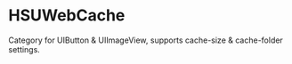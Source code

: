 HSUWebCache
===========

Category for UIButton &amp; UIImageView, supports cache-size &amp; cache-folder settings.
